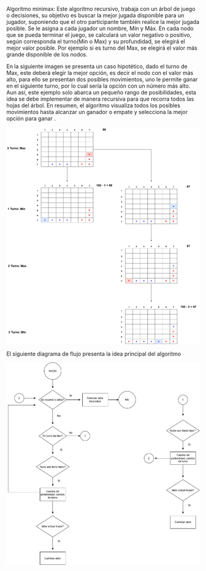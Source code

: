 
Algoritmo minimax: Este algoritmo recursivo, trabaja con un árbol de juego o decisiones, su objetivo es buscar la mejor jugada disponible para un jugador, suponiendo que el otro participante también realice la mejor jugada posible. Se le asigna a cada jugador un nombre, Mín y Máx. En cada nodo que se pueda terminar el juego, se calculará un valor negativo o positivo, según corresponda el turno(Min o Max) y su profundidad, se elegirá el mejor valor posible. Por ejemplo si es turno del Max, se elegirá el valor más grande disponible de los nodos.

En la siguiente imagen se presenta un caso hipotético, dado el turno de Max, este deberá elegir la mejor opción, es decir el nodo con el valor más alto, para ello se presentan dos posibles movimientos, uno le permite ganar en el siguiente turno, por lo cual sería la opción con un número más alto. Aun así, este ejemplo solo abarca un pequeño rango de posibilidades, esta idea se debe implementar de manera recursiva para que recorra todos las hojas del árbol. En resumen, el algoritmo visualiza todos los posibles movimientos hasta alcanzar un ganador o empate y selecciona la mejor opción para ganar .

![Minimax.png](Minimax.png)

El siguiente diagrama de flujo presenta la idea principal del algoritmo

![Diagrama_flujo.png](Diagramaflujo.png)
